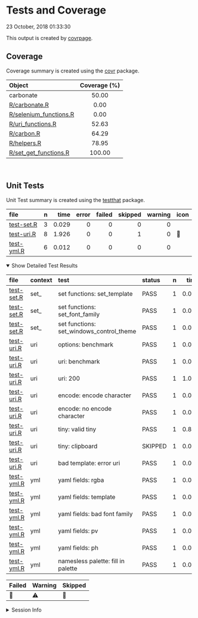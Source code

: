 Tests and Coverage
================
23 October, 2018 01:33:30

This output is created by
[covrpage](https://github.com/yonicd/covrpage).

## Coverage

Coverage summary is created using the
[covr](https://github.com/r-lib/covr) package.

| Object                                               | Coverage (%) |
| :--------------------------------------------------- | :----------: |
| carbonate                                            |    50.00     |
| [R/carbonate.R](../R/carbonate.R)                    |     0.00     |
| [R/selenium\_functions.R](../R/selenium_functions.R) |     0.00     |
| [R/uri\_functions.R](../R/uri_functions.R)           |    52.63     |
| [R/carbon.R](../R/carbon.R)                          |    64.29     |
| [R/helpers.R](../R/helpers.R)                        |    78.95     |
| [R/set\_get\_functions.R](../R/set_get_functions.R)  |    100.00    |

<br>

## Unit Tests

Unit Test summary is created using the
[testthat](https://github.com/r-lib/testthat)
package.

| file                              | n |  time | error | failed | skipped | warning | icon |
| :-------------------------------- | -: | ----: | ----: | -----: | ------: | ------: | :--- |
| [test-set.R](testthat/test-set.R) | 3 | 0.029 |     0 |      0 |       0 |       0 |      |
| [test-uri.R](testthat/test-uri.R) | 8 | 1.926 |     0 |      0 |       1 |       0 | 🔶    |
| [test-yml.R](testthat/test-yml.R) | 6 | 0.012 |     0 |      0 |       0 |       0 |      |

<details open>

<summary> Show Detailed Test Results
</summary>

| file                                  | context | test                                        | status  | n |  time | icon |
| :------------------------------------ | :------ | :------------------------------------------ | :------ | -: | ----: | :--- |
| [test-set.R](testthat/test-set.R#L8)  | set\_   | set functions: set\_template                | PASS    | 1 | 0.025 |      |
| [test-set.R](testthat/test-set.R#L13) | set\_   | set functions: set\_font\_family            | PASS    | 1 | 0.002 |      |
| [test-set.R](testthat/test-set.R#L18) | set\_   | set functions: set\_windows\_control\_theme | PASS    | 1 | 0.002 |      |
| [test-uri.R](testthat/test-uri.R#L9)  | uri     | options: benchmark                          | PASS    | 1 | 0.002 |      |
| [test-uri.R](testthat/test-uri.R#L17) | uri     | uri: benchmark                              | PASS    | 1 | 0.002 |      |
| [test-uri.R](testthat/test-uri.R#L21) | uri     | uri: 200                                    | PASS    | 1 | 1.068 |      |
| [test-uri.R](testthat/test-uri.R#L27) | uri     | encode: encode character                    | PASS    | 1 | 0.002 |      |
| [test-uri.R](testthat/test-uri.R#L31) | uri     | encode: no encode character                 | PASS    | 1 | 0.001 |      |
| [test-uri.R](testthat/test-uri.R#L37) | uri     | tiny: valid tiny                            | PASS    | 1 | 0.847 |      |
| [test-uri.R](testthat/test-uri.R#L42) | uri     | tiny: clipboard                             | SKIPPED | 1 | 0.002 | 🔶    |
| [test-uri.R](testthat/test-uri.R#)    | uri     | bad template: error uri                     | PASS    | 1 | 0.002 |      |
| [test-yml.R](testthat/test-yml.R#L24) | yml     | yaml fields: rgba                           | PASS    | 1 | 0.005 |      |
| [test-yml.R](testthat/test-yml.R#L29) | yml     | yaml fields: template                       | PASS    | 1 | 0.002 |      |
| [test-yml.R](testthat/test-yml.R#L34) | yml     | yaml fields: bad font family                | PASS    | 1 | 0.001 |      |
| [test-yml.R](testthat/test-yml.R#L39) | yml     | yaml fields: pv                             | PASS    | 1 | 0.002 |      |
| [test-yml.R](testthat/test-yml.R#L44) | yml     | yaml fields: ph                             | PASS    | 1 | 0.001 |      |
| [test-yml.R](testthat/test-yml.R#L59) | yml     | namesless palette: fill in palette          | PASS    | 1 | 0.001 |      |

| Failed | Warning | Skipped |
| :----- | :------ | :------ |
| 🛑      | ⚠️      | 🔶       |

</details>

<details>

<summary> Session Info </summary>

| Field    | Value                               |
| :------- | :---------------------------------- |
| Version  | R version 3.5.1 (2018-07-02)        |
| Platform | x86\_64-apple-darwin15.6.0 (64-bit) |
| Running  | macOS High Sierra 10.13.6           |
| Language | en\_US                              |
| Timezone | America/New\_York                   |

| Package  | Version    |
| :------- | :--------- |
| testthat | 2.0.0.9000 |
| covr     | 3.2.0      |
| covrpage | 0.0.61     |

</details>

<!--- Final Status : skipped/warning --->
